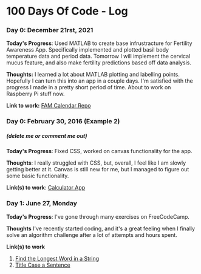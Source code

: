 # 100 Days Of Code - Log

### Day 0: December 21rst, 2021 

**Today's Progress**: Used MATLAB to create base infrustracture for Fertility Awareness App. Specifically implemented and plotted basil body temperature data and period data. Tomorrow I will implement the cervical mucus feature, and also make fertility predictions based off data analysis. 

**Thoughts:** I learned a lot about MATLAB plotting and labelling points. Hopefully I can turn this into an app in a couple days. I'm satisfied with the progress I made in a pretty short period of time. About to work on Raspberry Pi stuff now. 

**Link to work:** [FAM Calendar Repo](https://github.com/jes-bro/FAMCalendar)

### Day 0: February 30, 2016 (Example 2)
##### (delete me or comment me out)

**Today's Progress**: Fixed CSS, worked on canvas functionality for the app.

**Thoughts**: I really struggled with CSS, but, overall, I feel like I am slowly getting better at it. Canvas is still new for me, but I managed to figure out some basic functionality.

**Link(s) to work**: [Calculator App](http://www.example.com)


### Day 1: June 27, Monday

**Today's Progress**: I've gone through many exercises on FreeCodeCamp.

**Thoughts** I've recently started coding, and it's a great feeling when I finally solve an algorithm challenge after a lot of attempts and hours spent.

**Link(s) to work**
1. [Find the Longest Word in a String](https://www.freecodecamp.com/challenges/find-the-longest-word-in-a-string)
2. [Title Case a Sentence](https://www.freecodecamp.com/challenges/title-case-a-sentence)
